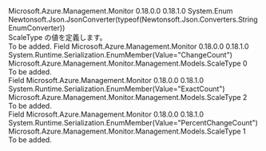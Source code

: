 <Type Name="ScaleType" FullName="Microsoft.Azure.Management.Monitor.Management.Models.ScaleType">
  <TypeSignature Language="C#" Value="public enum ScaleType" />
  <TypeSignature Language="ILAsm" Value=".class public auto ansi sealed ScaleType extends System.Enum" />
  <TypeSignature Language="DocId" Value="T:Microsoft.Azure.Management.Monitor.Management.Models.ScaleType" />
  <TypeSignature Language="VB.NET" Value="Public Enum ScaleType" />
  <TypeSignature Language="F#" Value="type ScaleType = " />
  <AssemblyInfo>
    <AssemblyName>Microsoft.Azure.Management.Monitor</AssemblyName>
    <AssemblyVersion>0.18.0.0</AssemblyVersion>
    <AssemblyVersion>0.18.1.0</AssemblyVersion>
  </AssemblyInfo>
  <Base>
    <BaseTypeName>System.Enum</BaseTypeName>
  </Base>
  <Attributes>
    <Attribute>
      <AttributeName>Newtonsoft.Json.JsonConverter(typeof(Newtonsoft.Json.Converters.StringEnumConverter))</AttributeName>
    </Attribute>
  </Attributes>
  <Docs>
    <summary>
            ScaleType の値を定義します。
            </summary>
    <remarks>To be added.</remarks>
  </Docs>
  <Members>
    <Member MemberName="ChangeCount">
      <MemberSignature Language="C#" Value="ChangeCount" />
      <MemberSignature Language="ILAsm" Value=".field public static literal valuetype Microsoft.Azure.Management.Monitor.Management.Models.ScaleType ChangeCount = int32(0)" />
      <MemberSignature Language="DocId" Value="F:Microsoft.Azure.Management.Monitor.Management.Models.ScaleType.ChangeCount" />
      <MemberSignature Language="VB.NET" Value="ChangeCount" />
      <MemberSignature Language="F#" Value="ChangeCount = 0" Usage="Microsoft.Azure.Management.Monitor.Management.Models.ScaleType.ChangeCount" />
      <MemberType>Field</MemberType>
      <AssemblyInfo>
        <AssemblyName>Microsoft.Azure.Management.Monitor</AssemblyName>
        <AssemblyVersion>0.18.0.0</AssemblyVersion>
        <AssemblyVersion>0.18.1.0</AssemblyVersion>
      </AssemblyInfo>
      <Attributes>
        <Attribute>
          <AttributeName>System.Runtime.Serialization.EnumMember(Value="ChangeCount")</AttributeName>
        </Attribute>
      </Attributes>
      <ReturnValue>
        <ReturnType>Microsoft.Azure.Management.Monitor.Management.Models.ScaleType</ReturnType>
      </ReturnValue>
      <MemberValue>0</MemberValue>
      <Docs>
        <summary>To be added.</summary>
      </Docs>
    </Member>
    <Member MemberName="ExactCount">
      <MemberSignature Language="C#" Value="ExactCount" />
      <MemberSignature Language="ILAsm" Value=".field public static literal valuetype Microsoft.Azure.Management.Monitor.Management.Models.ScaleType ExactCount = int32(2)" />
      <MemberSignature Language="DocId" Value="F:Microsoft.Azure.Management.Monitor.Management.Models.ScaleType.ExactCount" />
      <MemberSignature Language="VB.NET" Value="ExactCount" />
      <MemberSignature Language="F#" Value="ExactCount = 2" Usage="Microsoft.Azure.Management.Monitor.Management.Models.ScaleType.ExactCount" />
      <MemberType>Field</MemberType>
      <AssemblyInfo>
        <AssemblyName>Microsoft.Azure.Management.Monitor</AssemblyName>
        <AssemblyVersion>0.18.0.0</AssemblyVersion>
        <AssemblyVersion>0.18.1.0</AssemblyVersion>
      </AssemblyInfo>
      <Attributes>
        <Attribute>
          <AttributeName>System.Runtime.Serialization.EnumMember(Value="ExactCount")</AttributeName>
        </Attribute>
      </Attributes>
      <ReturnValue>
        <ReturnType>Microsoft.Azure.Management.Monitor.Management.Models.ScaleType</ReturnType>
      </ReturnValue>
      <MemberValue>2</MemberValue>
      <Docs>
        <summary>To be added.</summary>
      </Docs>
    </Member>
    <Member MemberName="PercentChangeCount">
      <MemberSignature Language="C#" Value="PercentChangeCount" />
      <MemberSignature Language="ILAsm" Value=".field public static literal valuetype Microsoft.Azure.Management.Monitor.Management.Models.ScaleType PercentChangeCount = int32(1)" />
      <MemberSignature Language="DocId" Value="F:Microsoft.Azure.Management.Monitor.Management.Models.ScaleType.PercentChangeCount" />
      <MemberSignature Language="VB.NET" Value="PercentChangeCount" />
      <MemberSignature Language="F#" Value="PercentChangeCount = 1" Usage="Microsoft.Azure.Management.Monitor.Management.Models.ScaleType.PercentChangeCount" />
      <MemberType>Field</MemberType>
      <AssemblyInfo>
        <AssemblyName>Microsoft.Azure.Management.Monitor</AssemblyName>
        <AssemblyVersion>0.18.0.0</AssemblyVersion>
        <AssemblyVersion>0.18.1.0</AssemblyVersion>
      </AssemblyInfo>
      <Attributes>
        <Attribute>
          <AttributeName>System.Runtime.Serialization.EnumMember(Value="PercentChangeCount")</AttributeName>
        </Attribute>
      </Attributes>
      <ReturnValue>
        <ReturnType>Microsoft.Azure.Management.Monitor.Management.Models.ScaleType</ReturnType>
      </ReturnValue>
      <MemberValue>1</MemberValue>
      <Docs>
        <summary>To be added.</summary>
      </Docs>
    </Member>
  </Members>
</Type>